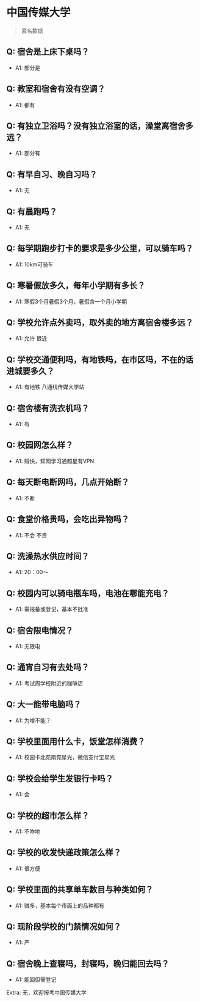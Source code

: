 # 中国传媒大学

> 匿名数据

## Q: 宿舍是上床下桌吗？

- A1: 部分是

## Q: 教室和宿舍有没有空调？

- A1: 都有

## Q: 有独立卫浴吗？没有独立浴室的话，澡堂离宿舍多远？

- A1: 部分有

## Q: 有早自习、晚自习吗？

- A1: 无

## Q: 有晨跑吗？

- A1: 无

## Q: 每学期跑步打卡的要求是多少公里，可以骑车吗？

- A1: 10km可骑车

## Q: 寒暑假放多久，每年小学期有多长？

- A1: 寒假3个月暑假3个月，暑假含一个月小学期

## Q: 学校允许点外卖吗，取外卖的地方离宿舍楼多远？

- A1: 允许 很近

## Q: 学校交通便利吗，有地铁吗，在市区吗，不在的话进城要多久？

- A1: 有地铁 八通线传媒大学站

## Q: 宿舍楼有洗衣机吗？

- A1: 有

## Q: 校园网怎么样？

- A1: 贼快，知网学习通超星有VPN

## Q: 每天断电断网吗，几点开始断？

- A1: 不断

## Q: 食堂价格贵吗，会吃出异物吗？

- A1: 不会 不贵

## Q: 洗澡热水供应时间？

- A1: 20：00～

## Q: 校园内可以骑电瓶车吗，电池在哪能充电？

- A1: 需报备或登记，基本不批准

## Q: 宿舍限电情况？

- A1: 无限电

## Q: 通宵自习有去处吗？

- A1: 考试周学校附近的咖啡店

## Q: 大一能带电脑吗？

- A1: 为啥不能？

## Q: 学校里面用什么卡，饭堂怎样消费？

- A1: 校园卡北苑南苑星光，微信支付宝星光

## Q: 学校会给学生发银行卡吗？

- A1: 会

## Q: 学校的超市怎么样？

- A1: 不咋地

## Q: 学校的收发快递政策怎么样？

- A1: 很方便

## Q: 学校里面的共享单车数目与种类如何？

- A1: 贼多，基本每个市面上的品种都有

## Q: 现阶段学校的门禁情况如何？

- A1: 严

## Q: 宿舍晚上查寝吗，封寝吗，晚归能回去吗？

- A1: 能回但需登记

Extra: 无，欢迎报考中国传媒大学